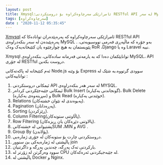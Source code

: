 ```yaml
---
layout: post
title: Xmysql:ئامرازێکی سەرچاوەکراوە بۆ دروستکردنی RESTful API لە سەر MySQL
tags: [سەرچاوەکراوە]
date : "2020-11-12 05:35:45"
---
```


[Xmysql](https://github.com/o1lab/xmysql) ئامرازێکی سەرچاوەکراوە کە پەرەپێدەران توانادەکا کە  RESTful API پەرەپێبدەن لە سەر بنکەدراوەی MySQL . بەو جۆرە کە ماڵپەڕی فەرمی نووسیویەتی، پێویستمان بە هیچ چوارچێوە یان کتێبخانەیەک وەک RoR ،Django وە یا Laravel نییە.

Xmysql توانایێکمان دەدا کە بە یارمەتی فەرمانە سادەکانی، بنکەدراوەی  MySQL،  API  لە جۆری RESTful دروست بکەین.

ئەم کتێبخانە لە پاکەتەکانی Node.js بۆ وێنە Express سوودی گرتووە.بە شێک لە تواناییەکانی :

1. ئیمکانی دروستکردنی API لە سەر هەر بنکەدراوەی MYSQL.
2. ئیمکانی جێبەجێکردنی کرداەر Bulk Insert (گونجاندنی یەکبارە)، Bulk Delete (سڕینەوەی یەکبارە) و Bulk Read (خوێندنی یەکبارە).
3. Relations (پەیوەندی لە نێوان خشتەکان).
4. Pagination (پەڕەدانان).
5. Sorting (ڕێزکردن).
6.  Column Filtering(پاڵاوتنی ستونەکان).
7.  Row Filtering (پالاوتنی دێڕەکان یان ڕیزەکان).
8. پشتیوانی لە خشتەکانیSUM ،MIN و AVG .
9. Group By (پۆلاندن).
10. دروستکردنی چارت بۆ ستونەکان لە جۆری ژمارەیی.
11. پاڵپشتی لە ژمارەیەکی بێ سنوور join
12. بارکردنی تەک پەڕگە، چەندین پەڕگە و داگرتنیان.
13. سوود وەرگرتن لە زۆرتر لە CPU لە جێبەجیکردنی ئەرەکەکان.
14. پاڵپشتی لە Docker و Nginx.